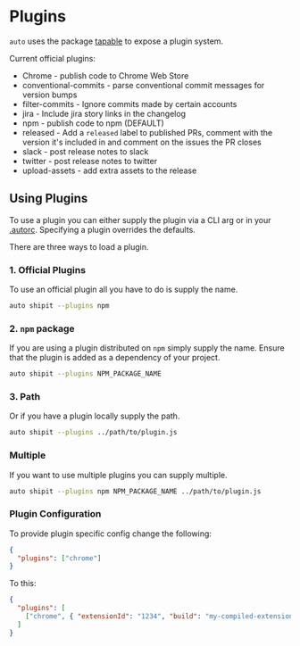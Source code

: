 # Plugins

`auto` uses the package [tapable](https://github.com/webpack/tapable) to expose a plugin system.

Current official plugins:

- Chrome - publish code to Chrome Web Store
- conventional-commits - parse conventional commit messages for version bumps
- filter-commits - Ignore commits made by certain accounts
- jira - Include jira story links in the changelog
- npm - publish code to npm (DEFAULT)
- released - Add a `released` label to published PRs, comment with the version it's included in and comment on the issues the PR closes
- slack - post release notes to slack
- twitter - post release notes to twitter
- upload-assets - add extra assets to the release

## Using Plugins

To use a plugin you can either supply the plugin via a CLI arg or in your [.autorc](./autorc.md#plugins). Specifying a plugin overrides the defaults.

There are three ways to load a plugin.

### 1. Official Plugins

To use an official plugin all you have to do is supply the name.

```sh
auto shipit --plugins npm
```

### 2. `npm` package

If you are using a plugin distributed on `npm` simply supply the name. Ensure that the plugin is added as a dependency of your project.

```sh
auto shipit --plugins NPM_PACKAGE_NAME
```

### 3. Path

Or if you have a plugin locally supply the path.

```sh
auto shipit --plugins ../path/to/plugin.js
```

### Multiple

If you want to use multiple plugins you can supply multiple.

```sh
auto shipit --plugins npm NPM_PACKAGE_NAME ../path/to/plugin.js
```

### Plugin Configuration

To provide plugin specific config change the following:

```json
{
  "plugins": ["chrome"]
}
```

To this:

```json
{
  "plugins": [
    ["chrome", { "extensionId": "1234", "build": "my-compiled-extension.zip" }]
  ]
}
```
